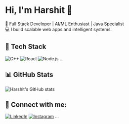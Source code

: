 # Hi, I'm Harshit 👋

🚀 Full Stack Developer | AI/ML Enthusiast | Java Specialist  
💻 I build scalable web apps and intelligent systems.

## 🔧 Tech Stack
![C++](https://img.shields.io/badge/-C++-00599C?style=flat-square&logo=c)
![React](https://img.shields.io/badge/-React-black?style=flat-square&logo=react)
![Node.js](https://img.shields.io/badge/-Node.js-green?style=flat-square&logo=node.js)
...

## 📊 GitHub Stats
![Harshit's GitHub stats](https://github-readme-stats.vercel.app/api?username=Harshit-TheCoder&show_icons=true&theme=radical)

## 🔗 Connect with me:
[![LinkedIn](https://img.shields.io/badge/-LinkedIn-blue?style=flat-square&logo=Linkedin&logoColor=white)](https://linkedin.com/in/harshit-harlalka-26b200233/)
[![Instagram](https://img.shields.io/badge/-Instagram-E4405F?style=flat-square&logo=Instagram&logoColor=white)](https://instagram.com/harlalkaharshit)
...
